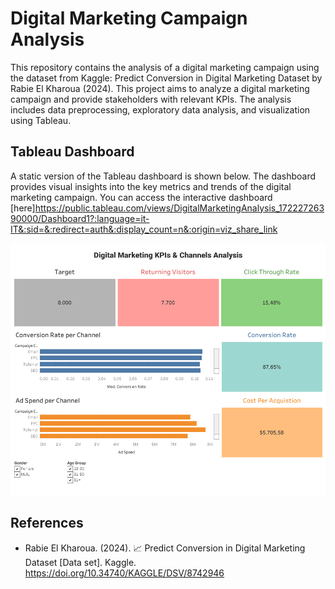 # Digital Marketing Campaign Analysis
This repository contains the analysis of a digital marketing campaign using the dataset from Kaggle: Predict Conversion in Digital Marketing Dataset by Rabie El Kharoua (2024).
This project aims to analyze a digital marketing campaign and provide stakeholders with relevant KPIs. The analysis includes data preprocessing, exploratory data analysis, and visualization using Tableau.

## Tableau Dashboard
A static version of the Tableau dashboard is shown below. The dashboard provides visual insights into the key metrics and trends of the digital marketing campaign. You can access the interactive dashboard [here]https://public.tableau.com/views/DigitalMarketingAnalysis_17222726390000/Dashboard1?:language=it-IT&:sid=&:redirect=auth&:display_count=n&:origin=viz_share_link

![Alt text](/dashboard.png?raw=true "Dashboard")

## References
- Rabie El Kharoua. (2024). 📈 Predict Conversion in Digital Marketing Dataset [Data set]. Kaggle. https://doi.org/10.34740/KAGGLE/DSV/8742946
